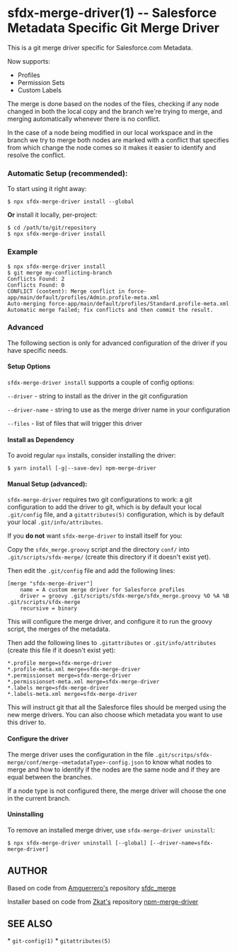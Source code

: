 <!-- [![npm](https://img.shields.io/jayree/v/sfdx-merge-driver.svg)](https://npm.im/sfdx-merge-driver) [![license](https://img.shields.io/jayree/l/sfdx-merge-driver.svg)](https://npm.im/sfdx-merge-driver) [![Travis](https://img.shields.io/travis/jayree/sfdx-merge-driver.svg)](https://travis-ci.org/jayree/sfdx-merge-driver) [![AppVeyor](https://ci.appveyor.com/api/projects/status/github/jayree/sfdx-merge-driver?svg=true)](https://ci.appveyor.com/project/jayree/sfdx-merge-driver) [![Coverage Status](https://coveralls.io/repos/github/jayree/sfdx-merge-driver/badge.svg?branch=latest)](https://coveralls.io/github/jayree/sfdx-merge-driver?branch=latest) -->

# sfdx-merge-driver(1) --  Salesforce Metadata Specific Git Merge Driver
This is a git merge driver specific for Salesforce.com Metadata.

Now supports:
* Profiles
* Permission Sets
* Custom Labels

The merge is done based on the nodes of the files, checking if any node changed in both the local copy and the branch we're trying to merge, and merging automatically whenever there is no conflict.

In the case of a node being modified in our local workspace and in the branch we try to merge both nodes are marked with a conflict that specifies from which change the node comes so it makes it easier to identify and resolve the conflict.

### Automatic Setup (recommended):

To start using it right away:

```
$ npx sfdx-merge-driver install --global
```

**Or** install it locally, per-project:
```
$ cd /path/to/git/repository
$ npx sfdx-merge-driver install
```

### Example

```
$ npx sfdx-merge-driver install
$ git merge my-conflicting-branch
Conflicts Found: 2
Conflicts Found: 0
CONFLICT (content): Merge conflict in force-app/main/default/profiles/Admin.profile-meta.xml
Auto-merging force-app/main/default/profiles/Standard.profile-meta.xml
Automatic merge failed; fix conflicts and then commit the result.
```

### Advanced

The following section is only for advanced configuration of the driver if you have specific needs.

#### Setup Options

`sfdx-merge-driver install` supports a couple of config options:

`--driver` - string to install as the driver in the git configuration

`--driver-name` - string to use as the merge driver name in your configuration

`--files` - list of files that will trigger this driver

#### Install as Dependency

To avoid regular `npx` installs, consider installing the driver:

`$ yarn install [-g|--save-dev] npm-merge-driver`

#### Manual Setup (advanced):

`sfdx-merge-driver` requires two git configurations to work: a git configuration to add the driver to git, which is by default your local `.git/config` file, and a `gitattributes(5)` configuration, which is by default your local `.git/info/attributes`.

If you **do not** want `sfdx-merge-driver` to install itself for you:

Copy the `sfdx_merge.groovy` script and the directory `conf/` into `.git/scripts/sfdx-merge/` (create this directory if it doesn't exist yet).

Then edit the `.git/config` file and add the following lines:
```
[merge "sfdx-merge-driver"]
    name = A custom merge driver for Salesforce profiles
    driver = groovy .git/scripts/sfdx-merge/sfdx_merge.groovy %O %A %B .git/scripts/sfdx-merge
    recursive = binary
```

This will configure the merge driver, and configure it to run the groovy script, the merges of the metadata.

Then add the following lines to `.gitattributes` or `.git/info/attributes` (create this file if it doesn't exist yet):
```
*.profile merge=sfdx-merge-driver
*.profile-meta.xml merge=sfdx-merge-driver
*.permissionset merge=sfdx-merge-driver
*.permissionset-meta.xml merge=sfdx-merge-driver
*.labels merge=sfdx-merge-driver
*.labels-meta.xml merge=sfdx-merge-driver
```

This will instruct git that all the Salesforce files should be merged using the new merge drivers.
You can also choose which metadata you want to use this driver to.

#### Configure the driver
The merge driver uses the configuration in the file `.git/scritps/sfdx-merge/conf/merge-<metadataType>-config.json` to know what nodes to merge and how to identify if the nodes are the same node and if they are equal between the branches.

If a node type is not configured there, the merge driver will choose the one in the current branch.

#### Uninstalling

To remove an installed merge driver, use `sfdx-merge-driver uninstall`:

```
$ npx sfdx-merge-driver uninstall [--global] [--driver-name=sfdx-merge-driver]
```

## AUTHOR
Based on code from [Amguerrero's](https://github.com/amguerrero) repository [sfdc_merge](https://github.com/amguerrero/sfdc_merge)

Installer based on code from [Zkat's](https://github.com/zkat) repository [npm-merge-driver](https://github.com/npm/npm-merge-driver)

## SEE ALSO

* `git-config(1)`
* `gitattributes(5)`
